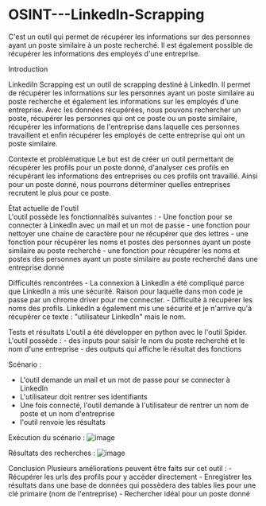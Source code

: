 # OSINT---LinkedIn-Scrapping
C'est un outil qui permet de récupérer les informations sur des personnes ayant un poste similaire à un poste recherché. Il est également possible de récupérer les informations des employés d'une entreprise. 

Introduction 

LinkediIn Scrapping est un outil de scrapping destiné à LinkedIn. Il permet de récupérer les informations sur les personnes ayant un poste similaire au poste recherche et également les informations sur les employés d'une entreprise. Avec les données récupérées, nous pouvons rechercher un poste, récupérer les personnes qui ont ce poste ou un poste similaire, récupérer les informations de l'entreprise dans laquelle ces personnes travaillent et enfin récupérer les employés de cette entreprise qui ont un poste similaire. 

Contexte et problématique 
Le but est de créer un outil permettant de récupérer les profils pour un poste donné, d'analyser ces profils en récupérant les informations des entreprises ou ces profils ont travaillé. Ainsi pour un poste donné, nous pourrons déterminer quelles entreprises recrutent le plus pour ce poste. 

État actuelle de l'outil  
L'outil possède les fonctionnalités suivantes : 
    - Une fonction pour se connecter à LinkedIn avec un mail et un mot de passe 
    - une fonction pour nettoyer une chaine de caractère pour ne récupérer que des lettres
    - une fonction pour récupérer les noms et postes des personnes ayant un poste similaire au poste recherché 
    - une fonction pour récupérer les noms et postes des personnes ayant un poste similaire au poste recherché dans une entreprise donné

Difficultés rencontrées 
    - La connexion à LinkedIn a été compliqué parce que LinkedIn a mis une sécurité. Raison pour laquelle dans mon code je passe par un chrome driver pour me connecter.
    - Difficulté à récupérer les noms des profils. LinkedIn a également mis une sécurité et je n'arrive qu'à récupérer ce texte : "utilisateur LinkedIn" mais le nom. 

Tests et résultats 
L'outil a été développer en python avec le l'outil Spider. L'outil possède :
    - des inputs pour saisir le nom du poste recherché et le nom d'une entreprise 
    - des outputs qui affiche le résultat des fonctions 

Scénario : 
   - L'outil demande un mail et un mot de passe pour se connecter à LinkedIn
   - L'utilisateur doit rentrer ses identifiants
   - Une fois connecté, l'outil demande à l'utilisateur de rentrer un nom de poste et un nom d'entreprise
   - l'outil renvoie les résultats

Exécution du scénario : 
![image](https://github.com/Pachelie/OSINT---LinkedIn-Scrapping/assets/47741870/a2d7abf8-8e15-4a94-9f3e-a6ebf37c3ca8)

Résultats des recherches : 
![image](https://github.com/Pachelie/OSINT---LinkedIn-Scrapping/assets/47741870/a6d5a989-fce8-43c8-bf36-67c6c49abdb9)


Conclusion 
Plusieurs améliorations peuvent être faits sur cet outil : 
    - Récupérer les urls des profils pour y accéder directement 
    - Enregistrer les résultats dans une base de données qui possèdera des tables lies pour une clé primaire (nom de l'entreprise)
    - Rechercher idéal pour un poste donné
